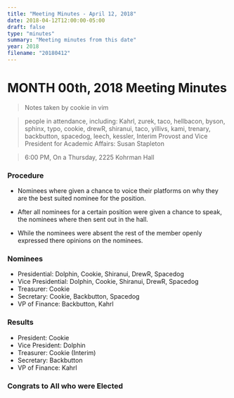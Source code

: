 ```yaml
---
title: "Meeting Minutes - April 12, 2018"
date: 2018-04-12T12:00:00-05:00
draft: false
type: "minutes"
summary: "Meeting minutes from this date"
year: 2018
filename: "20180412"
---
```


# MONTH 00th, 2018 Meeting Minutes
> Notes taken by cookie in vim

> people in attendance, including: Kahrl, zurek, taco, hellbacon, byson, sphinx, typo, cookie, drewR, shiranui, taco, yillivs, kami, trenary, backbutton, spacedog, leech, kessler, Interim Provost and Vice President for Academic Affairs: Susan Stapleton 

> 6:00 PM, On a Thursday, 2225 Kohrman Hall

### Procedure

- Nominees where given a chance to voice their platforms on why they are the best suited nominee for the position.

- After all nominees for a certain position were given a chance to speak, the nominees where then sent out in the hall. 

- While the nominees were absent the rest of the member openly expressed there opinions on the nominees. 

### Nominees

- Presidential: Dolphin, Cookie, Shiranui, DrewR, Spacedog
- Vice Presidential: Dolphin, Cookie, Shiranui, DrewR, Spacedog
- Treasurer: Cookie
- Secretary: Cookie, Backbutton, Spacedog
- VP of Finance: Backbutton, Kahrl

### Results

- President: Cookie
- Vice President: Dolphin
- Treasurer: Cookie (Interim)
- Secretary: Backbutton
- VP of Finance: Kahrl

### Congrats to All who were Elected
